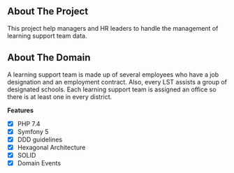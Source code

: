 
## About The Project

This project help managers and HR leaders to handle the management of learning support team data.

## About The Domain

A learning support team is made up of several employees who have a job designation and an employment contract.
Also, every LST assists a group of designated schools. 
Each learning support team is assigned an office so there is at least one in every district.


**Features**

- [x] PHP 7.4
- [x] Symfony 5
- [x] DDD guidelines
- [x] Hexagonal Architecture
- [x] SOLID
- [x] Domain Events
